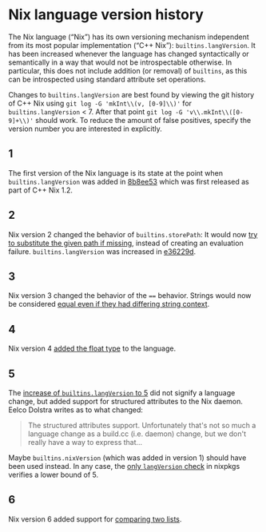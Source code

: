 # Nix language version history

The Nix language (“Nix”) has its own versioning mechanism independent from its
most popular implementation (“C++ Nix”): `builtins.langVersion`. It has been
increased whenever the language has changed syntactically or semantically in a
way that would not be introspectable otherwise. In particular, this does not
include addition (or removal) of `builtins`, as this can be introspected using
standard attribute set operations.

Changes to `builtins.langVersion` are best found by viewing the git history of
C++ Nix using `git log -G 'mkInt\\(v, [0-9]\\)'` for `builtins.langVersion` < 7.
After that point `git log -G 'v\\.mkInt\\([0-9]+\\)'` should work. To reduce the
amount of false positives, specify the version number you are interested in
explicitly.

## 1

The first version of the Nix language is its state at the point when
`builtins.langVersion` was added in [8b8ee53] which was first released
as part of C++ Nix 1.2.

## 2

Nix version 2 changed the behavior of `builtins.storePath`: It would now [try to
substitute the given path if missing][storePath-substitute], instead of creating
an evaluation failure. `builtins.langVersion` was increased in [e36229d].

## 3

Nix version 3 changed the behavior of the `==` behavior. Strings would now be
considered [equal even if they had differing string context][equal-no-ctx].

## 4

Nix version 4 [added the float type][float] to the language.

## 5

The [increase of `builtins.langVersion` to 5][langVersion-5] did not signify a
language change, but added support for structured attributes to the Nix daemon.
Eelco Dolstra writes as to what changed:

> The structured attributes support. Unfortunately that's not so much a language
> change as a build.cc (i.e. daemon) change, but we don't really have a way to
> express that...

Maybe `builtins.nixVersion` (which was added in version 1) should have been
used instead. In any case, the [only `langVersion` check][nixpkgs-langVersion-5]
in nixpkgs verifies a lower bound of 5.

## 6

Nix version 6 added support for [comparing two lists][list-comparison].

[8b8ee53]: https://github.com/nixos/nix/commit/8b8ee53bc73769bb25d967ba259dabc9b23e2e6f
[storePath-substitute]: https://github.com/nixos/nix/commit/22d665019a3770148929b7504c73bcdbe025ec12
[e36229d]: https://github.com/nixos/nix/commit/e36229d27f9ab508e0abf1892f3e8c263d2f8c58
[equal-no-ctx]: https://github.com/nixos/nix/commit/ee7fe64c0ac00f2be11604a2a6509eb86dc19f0a
[float]: https://github.com/nixos/nix/commit/14ebde52893263930cdcde1406cc91cc5c42556f
[langVersion-5]: https://github.com/nixos/nix/commit/8191992c83bf4387b03c5fdaba818dc2b520462d
[list-comparison]: https://github.com/nixos/nix/commit/09471d2680292af48b2788108de56a8da755d661
[nixpkgs-langVersion-5]: https://github.com/NixOS/nixpkgs/blob/d7ac3423d321b8b145ccdd1aed9dfdb280f5e391/pkgs/build-support/closure-info.nix#L11
